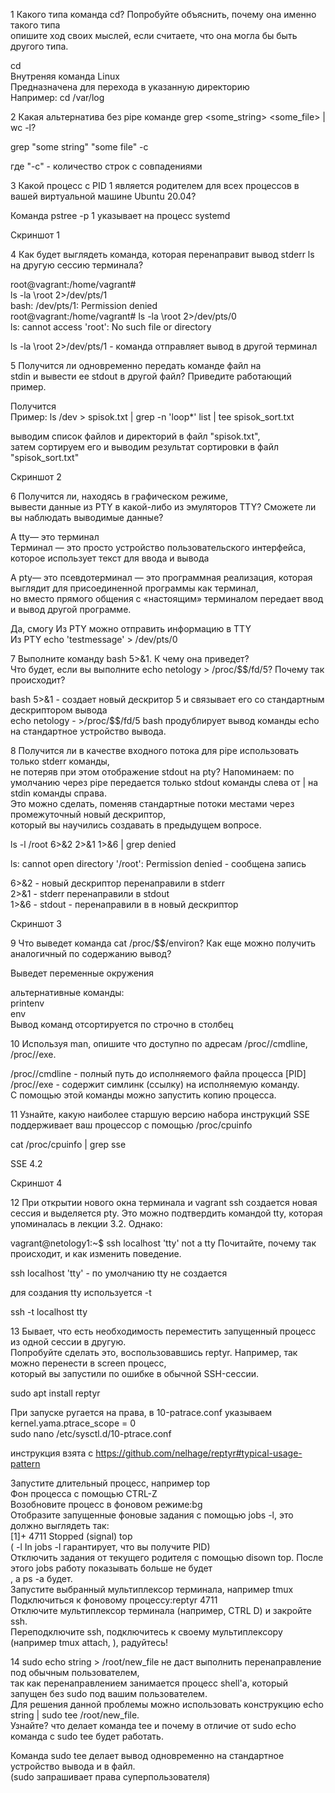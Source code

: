 1 Какого типа команда cd? Попробуйте объяснить, почему она именно такого типа  
опишите ход своих мыслей, если считаете, что она могла бы быть другого типа.

cd  
Внутреняя команда Linux   
Предназначена для перехода в указанную директорию   
Например: cd /var/log

2 Какая альтернатива без pipe команде grep <some_string> <some_file> | wc -l?

grep "some string" "some file" -c

где "-c" - количество строк с совпадениями

3 Какой процесс с PID 1 является родителем для всех процессов в вашей виртуальной машине Ubuntu 20.04?

Команда pstree -p 1 указывает на процесс systemd

Скриншот 1

4  Как будет выглядеть команда, которая перенаправит вывод stderr ls на другую сессию терминала?

root@vagrant:/home/vagrant#     
ls -la \root 2>/dev/pts/1  
bash: /dev/pts/1: Permission denied  
root@vagrant:/home/vagrant# ls -la \root 2>/dev/pts/0  
ls: cannot access 'root': No such file or directory

ls -la \root 2>/dev/pts/1 - команда отправляет вывод в другой терминал 

5 Получится ли одновременно передать команде файл на  
stdin и вывести ее stdout в другой файл? Приведите работающий пример.

Получится  
Пример: ls  /dev > spisok.txt | grep -n 'loop*' list | tee spisok_sort.txt

выводим список файлов и директорий в файл "spisok.txt",  
затем сортируем его и выводим результат сортировки в файл "spisok_sort.txt"

Скриншот 2

6 Получится ли, находясь в графическом режиме,   
вывести данные из PTY в какой-либо из эмуляторов TTY? Сможете ли вы наблюдать выводимые данные?

A tty— это терминал   
Терминал — это просто устройство пользовательского интерфейса, которое использует текст для ввода и вывода

А pty— это псевдотерминал — это программная реализация, которая выглядит для присоединенной программы как терминал,  
но вместо прямого общения с «настоящим» терминалом передает ввод и вывод другой программе.

Да, смогу
Из PTY можно отправить информацию в TTY   
Из PTY echo 'testmessage' > /dev/pts/0


7 Выполните команду bash 5>&1. К чему она приведет?   
Что будет, если вы выполните echo netology > /proc/$$/fd/5? Почему так происходит?

 bash 5>&1 - создает новый дескритор 5 и связывает его со стандартным дескриптором вывода  
 echo netology -  >/proc/$$/fd/5  bash продублирует вывод команды echo на стандартное устройство вывода.


8 Получится ли в качестве входного потока для pipe использовать только stderr команды,  
не потеряв при этом отображение stdout на pty?
Напоминаем: по умолчанию через pipe передается только stdout команды слева от | на stdin команды справа.   
Это можно сделать, поменяв стандартные потоки местами через промежуточный новый дескриптор,  
который вы научились создавать в предыдущем вопросе.

ls -l /root 6>&2 2>&1 1>&6 | grep denied 

ls: cannot open directory '/root': Permission denied - сообщена запись 

6>&2 - новый дескриптор перенаправили в stderr  
2>&1 - stderr перенаправили в stdout   
1>&6 - stdout - перенаправили в в новый дескриптор


Скриншот 3 

9 Что выведет команда cat /proc/$$/environ? Как еще можно получить аналогичный по содержанию вывод?

Выведет переменные окружения  

альтернативные команды:  
printenv  
env  
Вывод команд отсортируется по строчно в столбец 

10 Используя man, опишите что доступно по адресам /proc/<PID>/cmdline, /proc/<PID>/exe.

/proc/<PID>/cmdline - полный путь до исполняемого файла процесса [PID]  
/proc/<PID>/exe - содержит симлинк (ссылку) на исполняемую команду.   
С помощью этой команды можно запустить копию процесса.

11 Узнайте, какую наиболее старшую версию набора инструкций SSE поддерживает ваш процессор с помощью /proc/cpuinfo

cat /proc/cpuinfo | grep sse

SSE 4.2

Скриншот 4

12 При открытии нового окна терминала и vagrant ssh создается новая сессия и выделяется pty.
Это можно подтвердить командой tty, которая упоминалась в лекции 3.2.
Однако:

vagrant@netology1:~$ ssh localhost 'tty'
not a tty
Почитайте, почему так происходит, и как изменить поведение.

ssh localhost 'tty' - по умолчанию tty не создается

для создания tty используется -t

ssh -t localhost tty


13 Бывает, что есть необходимость переместить запущенный процесс из одной сессии в другую.    
Попробуйте сделать это, воспользовавшись reptyr. Например, так можно перенести в screen процесс,  
который вы запустили по ошибке в обычной SSH-сессии.

sudo apt install reptyr

При запуске ругается на права, в 10-patrace.conf указываем kernel.yama.ptrace_scope = 0  
sudo nano /etc/sysctl.d/10-ptrace.conf

инструкция взята с https://github.com/nelhage/reptyr#typical-usage-pattern

Запустите длительный процесс, например top  
Фон процесса с помощью CTRL-Z  
Возобновите процесс в фоновом режиме:bg  
Отобразите запущенные фоновые задания с помощью jobs -l, это должно выглядеть так:  
[1]+  4711 Stopped (signal)        top  
( -l In jobs -l гарантирует, что вы получите PID)  
Отключить задания от текущего родителя с помощью disown top. После этого jobs работу показывать больше не будет  
, а ps -a будет.  
Запустите выбранный мультиплексор терминала, например tmux  
Подключиться к фоновому процессу:reptyr 4711  
Отключите мультиплексор терминала (например, CTRL D) и закройте ssh.  
Переподключите ssh, подключитесь к своему мультиплексору (например tmux attach, ), радуйтесь!  


14 sudo echo string > /root/new_file не даст выполнить перенаправление под обычным пользователем,   
так как перенаправлением занимается процесс shell'а, который запущен без sudo под вашим пользователем.   
Для решения данной проблемы можно использовать конструкцию echo string | sudo tee /root/new_file.   
Узнайте? что делает команда tee и почему в отличие от sudo echo команда с sudo tee будет работать.  


Команда sudo tee делает вывод одновременно на стандартное устройство вывода и в файл.   
(sudo запрашивает права суперпользователя)